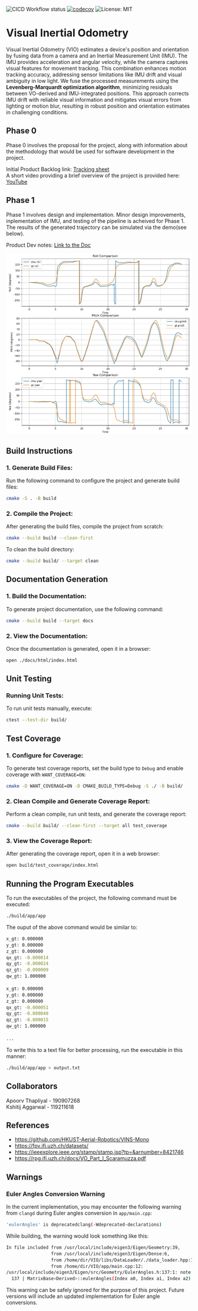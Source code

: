 ![CICD Workflow status](https://github.com/KshitijAggarwal8/Visual-Inertial-Odometry/actions/workflows/run-unit-test-and-upload-codecov.yml/badge.svg) [![codecov](https://codecov.io/gh/KshitijAggarwal8/Visual-Inertial-Odometry/branch/main/graph/badge.svg)](https://codecov.io/gh/KshitijAggarwal8/Visual-Inertial-Odometry) ![License: MIT](https://img.shields.io/badge/License-MIT-yellow.svg)

# Visual Inertial Odometry
Visual Inertial Odometry (VIO) estimates a device's position and orientation by fusing data from a camera and an Inertial Measurement Unit (IMU). The IMU provides acceleration and angular velocity, while the camera captures visual features for movement tracking. This combination enhances motion tracking accuracy, addressing sensor limitations like IMU drift and visual ambiguity in low light. We fuse the processed measurements using the **Levenberg-Marquardt optimization algorithm**, minimizing residuals between VO-derived and IMU-integrated positions. This approach corrects IMU drift with reliable visual information and mitigates visual errors from lighting or motion blur, resulting in robust position and orientation estimates in challenging conditions.

## Phase 0
Phase 0 involves the proposal for the project, along with information about the methodology that would be used for software development in the project. </br>
<!-- All documents pertaining to the project can be found under `/doc`. </br> -->
Initial Product Backlog link: [Tracking sheet](https://tinyurl.com/bdfh7sdd) </br>
A short video providing a brief overview of the project is provided here: [YouTube](https://www.youtube.com/watch?v=4DxbtCh8VpY)

## Phase 1
Phase 1 involves design and implementation. Minor design improvements, inplementation of IMU, and testing of the pipeline is acheived for Phase 1. The results of the generated trajectory can be simulated via the demo(see below).

Product Dev notes: [Link to the Doc](https://docs.google.com/document/d/1cVjzil5ohEbe0I8bfL9t0BLCOK_g_wfpm6qkm9jk-AY/edit?tab=t.0)

![Phase 1 output](Results/phase1_output.jpeg)


## Build Instructions

### 1. Generate Build Files:
Run the following command to configure the project and generate build files:
```bash
cmake -S . -B build
```

### 2. Compile the Project:
After generating the build files, compile the project from scratch:
```bash
cmake --build build --clean-first
```
To clean the build directory:
```bash
cmake --build build/ --target clean
```

## Documentation Generation

### 1. Build the Documentation:
To generate project documentation, use the following command:
```bash
cmake --build build --target docs
```

### 2. View the Documentation:
Once the documentation is generated, open it in a browser:
```bash
open ./docs/html/index.html
```

## Unit Testing

### Running Unit Tests:
To run unit tests manually, execute:
```bash
ctest --test-dir build/
```

## Test Coverage

### 1. Configure for Coverage:
To generate test coverage reports, set the build type to `Debug` and enable coverage with `WANT_COVERAGE=ON`:
```bash
cmake -D WANT_COVERAGE=ON -D CMAKE_BUILD_TYPE=Debug -S ./ -B build/
```

### 2. Clean Compile and Generate Coverage Report:
Perform a clean compile, run unit tests, and generate the coverage report:
```bash
cmake --build build/ --clean-first --target all test_coverage
```

### 3. View the Coverage Report:
After generating the coverage report, open it in a web browser:
```bash
open build/test_coverage/index.html
```

## Running the Program Executables
To run the executables of the project, the following command must be executed:
```bash
./build/app/app
```

The ouput of the above command would be similar to:
```bash
x_gt: 0.000000
y_gt: 0.000000
z_gt: 0.000000
qx_gt: -0.000014
qy_gt: -0.000024
qz_gt: -0.000009
qw_gt: 1.000000

x_gt: 0.000000
y_gt: 0.000000
z_gt: 0.000000
qx_gt: -0.000051
qy_gt: -0.000040
qz_gt: -0.000015
qw_gt: 1.000000

...
```

To write this to a text file for better processing, run the executable in this manner:
```bash
./build/app/app > output.txt
```

## Collaborators
Apoorv Thapliyal - 190907268 </br>
Kshitij Aggarwal - 119211618

## References
- https://github.com/HKUST-Aerial-Robotics/VINS-Mono
- https://fpv.ifi.uzh.ch/datasets/
- https://ieeexplore.ieee.org/stamp/stamp.jsp?tp=&arnumber=8421746
- https://rpg.ifi.uzh.ch/docs/VO_Part_I_Scaramuzza.pdf

## Warnings
### Euler Angles Conversion Warning

In the current implementation, you may encounter the following warning from `clangd` during Euler angles conversion in `app/main.cpp`: 
```bash
'eulerAngles' is deprecatedclang(-Wdeprecated-declarations)
```
While building, the warning would look something like this:
```bash
In file included from /usr/local/include/eigen3/Eigen/Geometry:39,
                 from /usr/local/include/eigen3/Eigen/Dense:6,
                 from /home/dir/VIO/libs/DataLoader/./data_loader.hpp:19,
                 from /home/dir/VIO/app/main.cpp:12:
/usr/local/include/eigen3/Eigen/src/Geometry/EulerAngles.h:137:1: note: declared here
  137 | MatrixBase<Derived>::eulerAngles(Index a0, Index a1, Index a2) const {
```
This warning can be safely ignored for the purpose of this project. Future versions will include an updated implementation for Euler angle conversions.